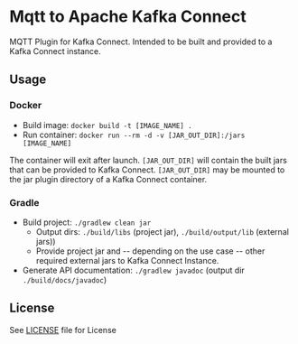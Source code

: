 # Mqtt to Apache Kafka Connect 

MQTT Plugin for Kafka Connect. Intended to be built and provided to a Kafka Connect instance.

## Usage

### Docker

* Build image: `docker build -t [IMAGE_NAME] .`
* Run container: `docker run --rm -d -v [JAR_OUT_DIR]:/jars [IMAGE_NAME]`

The container will exit after launch. `[JAR_OUT_DIR]` will contain the built jars that can be provided to Kafka Connect. `[JAR_OUT_DIR]` may be mounted to the jar plugin directory of a Kafka Connect container.

### Gradle

* Build project: `./gradlew clean jar`
  * Output dirs: `./build/libs` (project jar), `./build/output/lib` (external jars))
  * Provide project jar and -- depending on the use case -- other required external jars to Kafka Connect Instance.
* Generate API documentation: `./gradlew javadoc` (output dir `./build/docs/javadoc`)

## License
See [LICENSE](LICENSE) file for License

